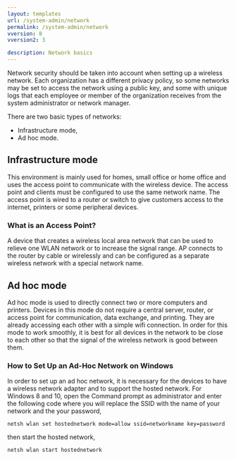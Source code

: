 ```yaml
---
layout: templates
url: /system-admin/network
permalink: /system-admin/network
vversion: 8
vversion2: 3

description: Network basics
---
```



Network security should be taken into account when setting up a wireless network. Each organization has a different privacy policy, so some networks may be set to access the network using a public key, and some with unique logs that each employee or member of the organization receives from the system administrator or network manager.

There are two basic types of networks:

* Infrastructure mode,
* Ad hoc mode.

## Infrastructure mode

This environment is mainly used for homes, small office or home office and uses the access point to communicate with the wireless device. The access point and clients must be configured to use the same network name. The access point is wired to a router or switch to give customers access to the internet, printers or some peripheral devices.

### What is an Access Point?

A device that creates a wireless local area network that can be used to relieve one WLAN network or to increase the signal range. AP connects to the router by cable or wirelessly and can be configured as a separate wireless network with a special network name.

## Ad hoc mode

Ad hoc mode is used to directly connect two or more computers and printers. Devices in this mode do not require a central server, router, or access point for communication, data exchange, and printing. They are already accessing each other with a simple wifi connection. In order for this mode to work smoothly, it is best for all devices in the network to be close to each other so that the signal of the wireless network is good between them.

### How to Set Up an Ad-Hoc Network on Windows

In order to set up an ad hoc network, it is necessary for the devices to have a wireless network adapter and to support the hosted network.
For Windows 8 and 10, open the Command prompt as administrator and enter the following code where you will replace the SSID with the name of your network and the your password,

`netsh wlan set hostednetwork mode=allow ssid=networkname key=password`

then start the hosted network,

`netsh wlan start hostednetwork`


